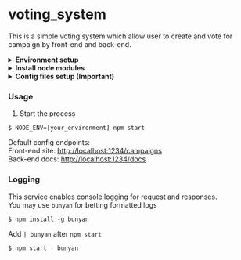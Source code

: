 # voting_system
This is a simple voting system which allow user to create and vote for campaign by front-end and back-end.  
<details>
<summary><strong>Environment setup</strong></summary>

1. Install [NVM (Node Version Manager)](https://github.com/nvm-sh/nvm)
```
$ curl -o- https://raw.githubusercontent.com/nvm-sh/nvm/v0.34.0/install.sh | bash
```
2. Install node.js version 10
```
$ nvm install 10
```
</details>
<details>
<summary><strong>Install node modules</strong></summary>

1. Use NPM to install required node modules
```
$ npm install
```
</details>
<details>
<summary><strong>Config files setup (Important)</strong></summary>

There are 2 set of config files under the `config` directory:
#### Development config
Developemtn config contains all credentials needed for development, also which port your API uses.  
1. Copy `config/development.example.js` to `config/development.js`
2. Fill in `config/development.js` with your MongoDB Atlas connection string and database name (you may change the server port also if you want)
#### Production config
Production config contains credentials which is different from the development config, you only need to put the fields you need to update.
1. Copy `config/production.example.js` to `config/production.js`
2. Fill in `config/production.js` with your production MongoDB Atlas connection string and database name
3. If you don't need a production config, simple exports a empty object in `config/production.js`
```
module.exports = {};
```
</details>

### Usage
1. Start the process
```
$ NODE_ENV=[your_environment] npm start
```
Default config endpoints:  
Front-end site: [http://localhost:1234/campaigns](http://localhost:1234/campaigns)  
Back-end docs: [http://localhost:1234/docs](http://localhost:1234/docs)
### Logging
This service enables console logging for request and responses.  
You may use `bunyan` for betting formatted logs
```
$ npm install -g bunyan
```
Add `| bunyan` after `npm start`
```
$ npm start | bunyan
```
